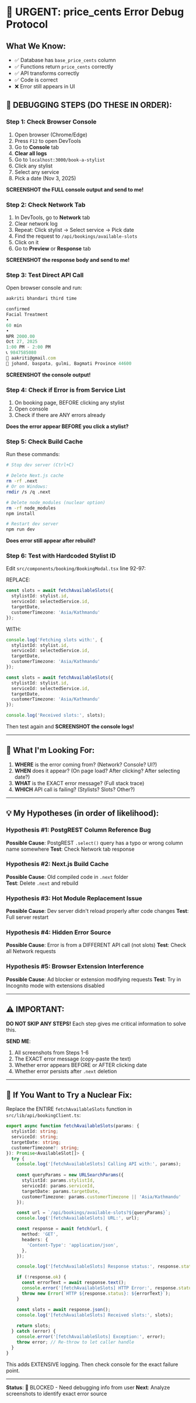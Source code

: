 # 🚨 URGENT: price_cents Error Debug Protocol

## What We Know:
- ✅ Database has `base_price_cents` column
- ✅ Functions return `price_cents` correctly
- ✅ API transforms correctly
- ✅ Code is correct
- ❌ Error still appears in UI

## 🔬 DEBUGGING STEPS (DO THESE IN ORDER):

### Step 1: Check Browser Console
1. Open browser (Chrome/Edge)
2. Press `F12` to open DevTools
3. Go to **Console** tab
4. **Clear all logs**
5. Go to `localhost:3000/book-a-stylist`
6. Click any stylist
7. Select any service
8. Pick a date (Nov 3, 2025)

**SCREENSHOT the FULL console output and send to me!**

### Step 2: Check Network Tab  
1. In DevTools, go to **Network** tab
2. Clear network log
3. Repeat: Click stylist → Select service → Pick date
4. Find the request to `/api/bookings/available-slots`
5. Click on it
6. Go to **Preview** or **Response** tab

**SCREENSHOT the response body and send to me!**

### Step 3: Test Direct API Call
Open browser console and run:
```javascript
aakriti bhandari third time

confirmed
Facial Treatment
•
60 min
•
NPR 2000.00
Oct 27, 2025
1:00 PM - 2:00 PM
📞 9847585080
📧 aakriti@gmail.com
📍 johand, baspata, gulmi, Bagmati Province 44600
```

**SCREENSHOT the console output!**

### Step 4: Check if Error is from Service List
1. On booking page, BEFORE clicking any stylist
2. Open console
3. Check if there are ANY errors already

**Does the error appear BEFORE you click a stylist?**

### Step 5: Check Build Cache
Run these commands:
```bash
# Stop dev server (Ctrl+C)

# Delete Next.js cache
rm -rf .next
# Or on Windows:
rmdir /s /q .next

# Delete node_modules (nuclear option)
rm -rf node_modules
npm install

# Restart dev server
npm run dev
```

**Does error still appear after rebuild?**

### Step 6: Test with Hardcoded Stylist ID
Edit `src/components/booking/BookingModal.tsx` line 92-97:

REPLACE:
```typescript
const slots = await fetchAvailableSlots({
  stylistId: stylist.id,
  serviceId: selectedService.id,
  targetDate,
  customerTimezone: 'Asia/Kathmandu'
});
```

WITH:
```typescript
console.log('Fetching slots with:', {
  stylistId: stylist.id,
  serviceId: selectedService.id,
  targetDate,
  customerTimezone: 'Asia/Kathmandu'
});

const slots = await fetchAvailableSlots({
  stylistId: stylist.id,
  serviceId: selectedService.id,
  targetDate,
  customerTimezone: 'Asia/Kathmandu'
});

console.log('Received slots:', slots);
```

Then test again and **SCREENSHOT the console logs!**

---

## 🎯 What I'm Looking For:

1. **WHERE** is the error coming from? (Network? Console? UI?)
2. **WHEN** does it appear? (On page load? After clicking? After selecting date?)
3. **WHAT** is the EXACT error message? (Full stack trace)
4. **WHICH** API call is failing? (Stylists? Slots? Other?)

---

## 💡 My Hypotheses (in order of likelihood):

### Hypothesis #1: PostgREST Column Reference Bug
**Possible Cause**: PostgREST `.select()` query has a typo or wrong column name somewhere
**Test**: Check Network tab response

### Hypothesis #2: Next.js Build Cache
**Possible Cause**: Old compiled code in `.next` folder  
**Test**: Delete `.next` and rebuild

### Hypothesis #3: Hot Module Replacement Issue
**Possible Cause**: Dev server didn't reload properly after code changes
**Test**: Full server restart

### Hypothesis #4: Hidden Error Source
**Possible Cause**: Error is from a DIFFERENT API call (not slots)
**Test**: Check all Network requests

### Hypothesis #5: Browser Extension Interference
**Possible Cause**: Ad blocker or extension modifying requests
**Test**: Try in Incognito mode with extensions disabled

---

## ⚠️ IMPORTANT:

**DO NOT SKIP ANY STEPS!** Each step gives me critical information to solve this.

**SEND ME**:
1. All screenshots from Steps 1-6
2. The EXACT error message (copy-paste the text)
3. Whether error appears BEFORE or AFTER clicking date
4. Whether error persists after `.next` deletion

---

## 🔧 If You Want to Try a Nuclear Fix:

Replace the ENTIRE `fetchAvailableSlots` function in `src/lib/api/bookingClient.ts`:

```typescript
export async function fetchAvailableSlots(params: {
  stylistId: string;
  serviceId: string;
  targetDate: string;
  customerTimezone?: string;
}): Promise<AvailableSlot[]> {
  try {
    console.log('[fetchAvailableSlots] Calling API with:', params);
    
    const queryParams = new URLSearchParams({
      stylistId: params.stylistId,
      serviceId: params.serviceId,
      targetDate: params.targetDate,
      customerTimezone: params.customerTimezone || 'Asia/Kathmandu'
    });

    const url = `/api/bookings/available-slots?${queryParams}`;
    console.log('[fetchAvailableSlots] URL:', url);

    const response = await fetch(url, {
      method: 'GET',
      headers: {
        'Content-Type': 'application/json',
      },
    });

    console.log('[fetchAvailableSlots] Response status:', response.status);

    if (!response.ok) {
      const errorText = await response.text();
      console.error('[fetchAvailableSlots] HTTP Error:', response.status, errorText);
      throw new Error(`HTTP ${response.status}: ${errorText}`);
    }

    const slots = await response.json();
    console.log('[fetchAvailableSlots] Received slots:', slots);
    
    return slots;
  } catch (error) {
    console.error('[fetchAvailableSlots] Exception:', error);
    throw error; // Re-throw to let caller handle
  }
}
```

This adds EXTENSIVE logging. Then check console for the exact failure point.

---

**Status**: 🔴 BLOCKED - Need debugging info from user
**Next**: Analyze screenshots to identify exact error source
